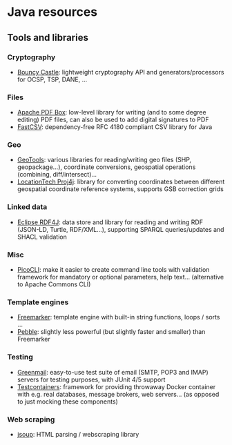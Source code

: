 # Java resources

## Tools and libraries

### Cryptography
- [Bouncy Castle](https://www.bouncycastle.org/): lightweight cryptography API and generators/processors for OCSP, TSP, DANE, ...

### Files

- [Apache PDF Box](https://pdfbox.apache.org/): low-level library for writing (and to some degree editing) PDF files, can also be used to add digital signatures to PDF
- [FastCSV](https://github.com/osiegmar/FastCSV): dependency-free RFC 4180 compliant CSV library for Java

### Geo

- [GeoTools](https://www.geotools.org/): various libraries for reading/writing geo files (SHP, geopackage...), coordinate conversions, geospatial operations (combining, diff/intersect)...
- [LocationTech Proj4j](https://github.com/locationtech/proj4j): library for converting coordinates between different geospatial coordinate reference systems, supports GSB correction grids

### Linked data

- [Eclipse RDF4J](https://rdf4j.org/): data store and library for reading and writing RDF (JSON-LD, Turtle, RDF/XML...), supporting SPARQL queries/updates and SHACL validation

### Misc

- [PicoCLI](https://picocli.info/): make it easier to create command line tools with validation framework for mandatory or optional parameters, help text... (alternative to Apache Commons CLI)

### Template engines

- [Freemarker](https://freemarker.apache.org/): template engine with built-in string functions, loops / sorts ...
- [Pebble](https://pebbletemplates.io/): slightly less powerful (but slightly faster and smaller) than Freemarker

### Testing

- [Greenmail](https://greenmail-mail-test.github.io/greenmail/): easy-to-use test suite of email (SMTP, POP3 and IMAP) servers for testing purposes, with JUnit 4/5 support
- [Testcontainers](https://testcontainers.com/): framework for providing throwaway Docker container with e.g. real databases, message brokers, web servers... (as opposed to just mocking these components)

### Web scraping

- [jsoup](https://jsoup.org): HTML parsing / webscraping library
